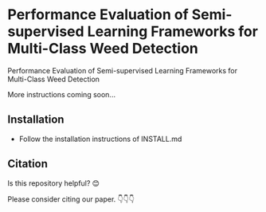# Performance Evaluation of Semi-supervised Learning Frameworks for Multi-Class Weed Detection
Performance Evaluation of Semi-supervised Learning Frameworks for Multi-Class Weed Detection

More instructions coming soon...

## Installation
- Follow the installation instructions of INSTALL.md

## Citation

Is this repository helpful? 😊  

Please consider citing our paper. 👇👇👇


